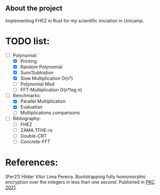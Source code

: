 ## About the project
Implementing FHEZ in Rust for my scientific iniciation in Unicamp.

# TODO list:
- [ ] Polynomial:
    - [x] Printing
    - [x] Random Polynomial
    - [x] Sum/Subtration
    - [x] Slow Multiplication O(n²)
    - [ ] Polynomial Mod
    - [ ] FFT-Multiplication O(n*log n)
- [ ] Benchmarks:
    - [x] Parallel Multiplication
    - [x] Evaluation
    - [ ] Multiplications comparisons
- [ ] Bibliography:
    - [ ] FHEZ
    - [ ] ZAMA TFHE-rs
    - [ ] Double-CRT
    - [ ] Concrete-FFT

# References:
[Per21] Hilder Vitor Lima Pereira. Bootstrapping fully homomorphic encryption over the integers in less than one second. Published in [PKC 2021](https://pkc.iacr.org/2021/).